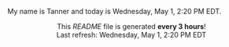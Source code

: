 My name is Tanner and today is Wednesday, May 1, 2:20 PM EDT.

<p align="center">This <i>README</i> file is generated <b>every 3 hours</b>!</br>Last refresh: Wednesday, May 1, 2:20 PM EDT<br /></p>

